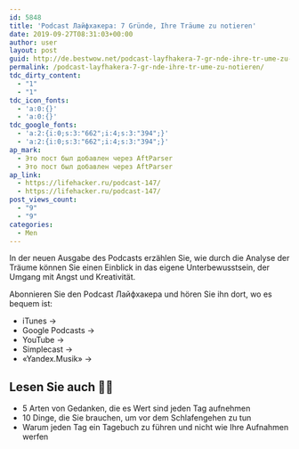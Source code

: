 ```yaml
---
id: 5848
title: 'Podcast Лайфхакера: 7 Gründe, Ihre Träume zu notieren'
date: 2019-09-27T08:31:03+00:00
author: user
layout: post
guid: http://de.bestwow.net/podcast-layfhakera-7-gr-nde-ihre-tr-ume-zu-notieren/
permalink: /podcast-layfhakera-7-gr-nde-ihre-tr-ume-zu-notieren/
tdc_dirty_content:
  - "1"
  - "1"
tdc_icon_fonts:
  - 'a:0:{}'
  - 'a:0:{}'
tdc_google_fonts:
  - 'a:2:{i:0;s:3:"662";i:4;s:3:"394";}'
  - 'a:2:{i:0;s:3:"662";i:4;s:3:"394";}'
ap_mark:
  - Это пост был добавлен через AftParser
  - Это пост был добавлен через AftParser
ap_link:
  - https://lifehacker.ru/podcast-147/
  - https://lifehacker.ru/podcast-147/
post_views_count:
  - "9"
  - "9"
categories:
  - Men
---
```

In der neuen Ausgabe des Podcasts erzählen Sie, wie durch die Analyse der Träume können Sie einen Einblick in das eigene Unterbewusstsein, der Umgang mit Angst und Kreativität.</p> 

Abonnieren Sie den Podcast Лайфхакера und hören Sie ihn dort, wo es bequem ist:

  * iTunes →
  * Google Podcasts →
  * YouTube →
  * Simplecast →
  * «Yandex.Musik» →

<div>
  <h2 class="read-also__title">
    <span>Lesen Sie auch</span> <span>🌝😴 </span>
  </h2>
  
  <ul class="read-also__list">
    <li>
      5 Arten von Gedanken, die es Wert sind jeden Tag aufnehmen
    </li>
    <li>
      10 Dinge, die Sie brauchen, um vor dem Schlafengehen zu tun
    </li>
    <li>
      Warum jeden Tag ein Tagebuch zu führen und nicht wie Ihre Aufnahmen werfen
    </li>
  </ul>
</div>
